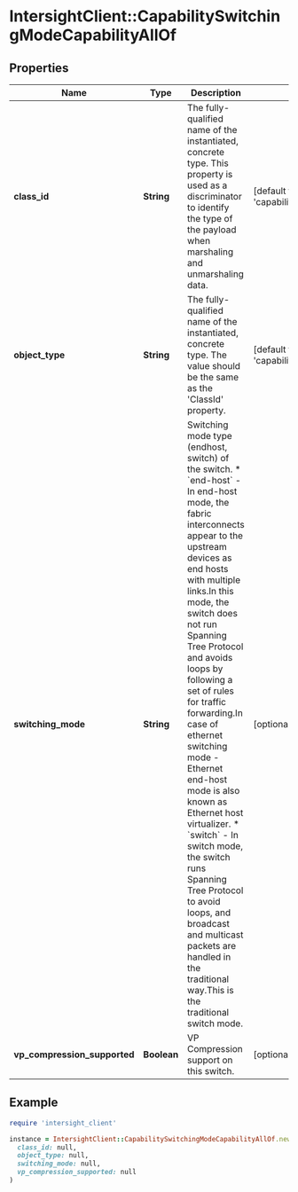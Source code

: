 # IntersightClient::CapabilitySwitchingModeCapabilityAllOf

## Properties

| Name | Type | Description | Notes |
| ---- | ---- | ----------- | ----- |
| **class_id** | **String** | The fully-qualified name of the instantiated, concrete type. This property is used as a discriminator to identify the type of the payload when marshaling and unmarshaling data. | [default to &#39;capability.SwitchingModeCapability&#39;] |
| **object_type** | **String** | The fully-qualified name of the instantiated, concrete type. The value should be the same as the &#39;ClassId&#39; property. | [default to &#39;capability.SwitchingModeCapability&#39;] |
| **switching_mode** | **String** | Switching mode type (endhost, switch) of the switch. * &#x60;end-host&#x60; - In end-host mode, the fabric interconnects appear to the upstream devices as end hosts with multiple links.In this mode, the switch does not run Spanning Tree Protocol and avoids loops by following a set of rules for traffic forwarding.In case of ethernet switching mode - Ethernet end-host mode is also known as Ethernet host virtualizer. * &#x60;switch&#x60; - In switch mode, the switch runs Spanning Tree Protocol to avoid loops, and broadcast and multicast packets are handled in the traditional way.This is the traditional switch mode. | [optional][default to &#39;end-host&#39;] |
| **vp_compression_supported** | **Boolean** | VP Compression support on this switch. | [optional] |

## Example

```ruby
require 'intersight_client'

instance = IntersightClient::CapabilitySwitchingModeCapabilityAllOf.new(
  class_id: null,
  object_type: null,
  switching_mode: null,
  vp_compression_supported: null
)
```

